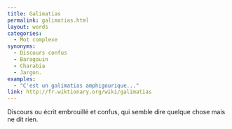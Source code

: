 ```yaml
---
title: Galimatias
permalink: galimatias.html
layout: words
categories:
  - Mot complexe
synonyms:
  - Discours confus
  - Baragouin
  - Charabia
  - Jargon.
examples:
  - "C'est un galimatias amphigourique..."
link: http://fr.wiktionary.org/wiki/galimatias
---
```


Discours ou écrit embrouillé et confus, qui semble dire quelque chose mais ne dit rien. 

